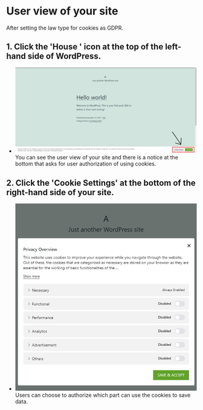 # User view of your site

After setting the law type for cookies as GDPR.

## 1. Click the 'House ' icon at the top of the left-hand side of WordPress.
- ![Alt text](https://github.com/KuroP1/katacoda-scenarios/blob/main/GDPR/images/step5-1.PNG "a title")
You can see the user view of your site and there is a notice at the bottom that asks for user authorization of using cookies.

## 2. Click the 'Cookie Settings' at the bottom of the right-hand side of your site.
- ![Alt text](https://github.com/KuroP1/katacoda-scenarios/blob/main/GDPR/images/step5-2.PNG "a title")
Users can choose to authorize which part can use the cookies to save data.

